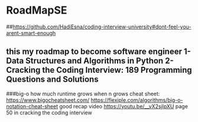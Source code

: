 # RoadMapSE
##https://github.com/HadiEsna/coding-interview-university#dont-feel-you-arent-smart-enough

this my roadmap to become software engineer
1-Data Structures and Algorithms in Python
2-Cracking the Coding Interview: 189 Programming Questions and Solutions
-------------------------------------------------------------------------------
###big-o
how much runtime grows when n grows
cheat sheet:
https://www.bigocheatsheet.com/
https://flexiple.com/algorithms/big-o-notation-cheat-sheet
good recap video
https://youtu.be/__vX2sjlpXU
page 50 in cracking the coding interview
